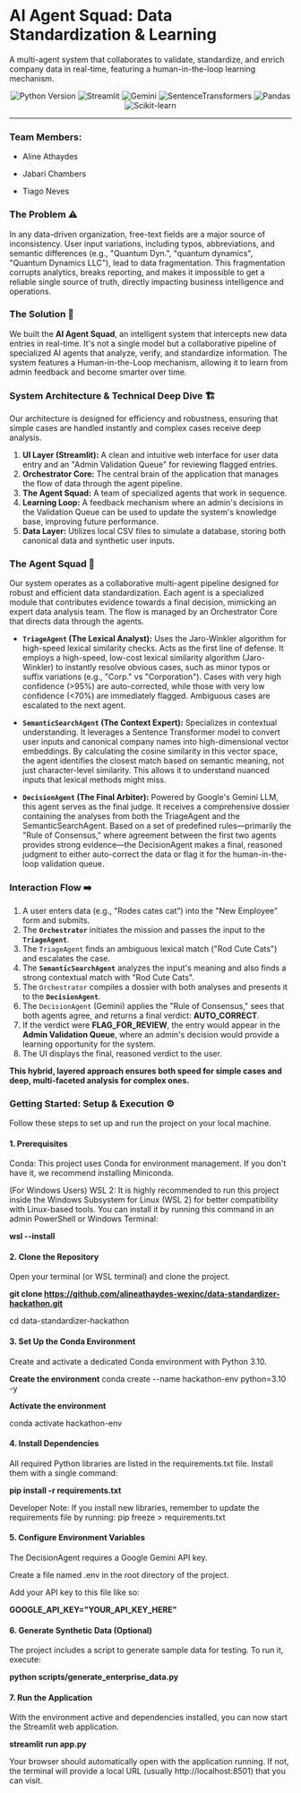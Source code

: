 # AI Agent Squad: Data Standardization & Learning

A multi-agent system that collaborates to validate, standardize, and enrich company data in real-time, featuring a human-in-the-loop learning mechanism.

<p align="center">
<img src="https://img.shields.io/badge/Python-3.10-blue?logo=python" alt="Python Version">
<img src="https://img.shields.io/badge/Framework-Streamlit-red?logo=streamlit" alt="Streamlit">
<img src="https://img.shields.io/badge/AI%20Model-Gemini-blue?logo=google&logoColor=white" alt="Gemini">
<img src="https://img.shields.io/badge/Embeddings-SentenceTransformers-yellow" alt="SentenceTransformers">
<img src="https://img.shields.io/badge/Library-Pandas-purple?logo=pandas" alt="Pandas">
<img src="https://img.shields.io/badge/Library-Scikit--learn-orange?logo=scikit-learn" alt="Scikit-learn">
</p>

---

### Team Members:

  * Aline Athaydes

  * Jabari Chambers

  * Tiago Neves

### The Problem ⚠️

  In any data-driven organization, free-text fields are a major source of inconsistency. User input variations, including typos, abbreviations, and semantic differences (e.g., "Quantum Dyn.", "quantum dynamics", "Quantum Dynamics LLC"), lead to data fragmentation. This fragmentation corrupts analytics, breaks reporting, and makes it impossible to get a reliable single source of truth, directly impacting business intelligence and operations.

### The Solution 🚀

  We built the **AI Agent Squad**, an intelligent system that intercepts new data entries in real-time. It's not a single model but a collaborative pipeline of specialized AI agents that analyze, verify, and standardize information. The system features a Human-in-the-Loop mechanism, allowing it to learn from admin feedback and become smarter over time.

### System Architecture & Technical Deep Dive 🏗️

Our architecture is designed for efficiency and robustness, ensuring that simple cases are handled instantly and complex cases receive deep analysis.

1.  **UI Layer (Streamlit):** A clean and intuitive web interface for user data entry and an "Admin Validation Queue" for reviewing flagged entries.
2.  **Orchestrator Core:** The central brain of the application that manages the flow of data through the agent pipeline.
3.  **The Agent Squad:** A team of specialized agents that work in sequence.
4.  **Learning Loop:** A feedback mechanism where an admin's decisions in the Validation Queue can be used to update the system's knowledge base, improving future performance.
5.  **Data Layer:** Utilizes local CSV files to simulate a database, storing both canonical data and synthetic user inputs.

### The Agent Squad 🤖

  Our system operates as a collaborative multi-agent pipeline designed for robust and efficient data standardization. Each agent is a specialized module that contributes evidence towards a final decision, mimicking an expert data analysis team. The flow is managed by an Orchestrator Core that directs data through the agents.

* **`TriageAgent` (The Lexical Analyst):** Uses the Jaro-Winkler algorithm for high-speed lexical similarity checks. Acts as the first line of defense. It employs a high-speed, low-cost lexical similarity algorithm (Jaro-Winkler) to instantly resolve obvious cases, such as minor typos or suffix variations (e.g., "Corp." vs "Corporation"). Cases with very high confidence (>95%) are auto-corrected, while those with very low confidence (<70%) are immediately flagged. Ambiguous cases are escalated to the next agent.

* **`SemanticSearchAgent` (The Context Expert):** Specializes in contextual understanding. It leverages a Sentence Transformer model to convert user inputs and canonical company names into high-dimensional vector embeddings. By calculating the cosine similarity in this vector space, the agent identifies the closest match based on semantic meaning, not just character-level similarity. This allows it to understand nuanced inputs that lexical methods might miss.

* **`DecisionAgent` (The Final Arbiter):** Powered by Google's Gemini LLM, this agent serves as the final judge. It receives a comprehensive dossier containing the analyses from both the TriageAgent and the SemanticSearchAgent. Based on a set of predefined rules—primarily the "Rule of Consensus," where agreement between the first two agents provides strong evidence—the DecisionAgent makes a final, reasoned judgment to either auto-correct the data or flag it for the human-in-the-loop validation queue.

### Interaction Flow ➡️
1.  A user enters data (e.g., "Rodes cates cat") into the "New Employee" form and submits.
2.  The **`Orchestrator`** initiates the mission and passes the input to the **`TriageAgent`**.
3.  The `TriageAgent` finds an ambiguous lexical match ("Rod Cute Cats") and escalates the case.
4.  The **`SemanticSearchAgent`** analyzes the input's meaning and also finds a strong contextual match with "Rod Cute Cats".
5.  The `Orchestrator` compiles a dossier with both analyses and presents it to the **`DecisionAgent`**.
6.  The `DecisionAgent` (Gemini) applies the "Rule of Consensus," sees that both agents agree, and returns a final verdict: **AUTO_CORRECT**.
7.  If the verdict were **FLAG_FOR_REVIEW**, the entry would appear in the **Admin Validation Queue**, where an admin's decision would provide a learning opportunity for the system.
8.  The UI displays the final, reasoned verdict to the user.
   
**This hybrid, layered approach ensures both speed for simple cases and deep, multi-faceted analysis for complex ones.**

### Getting Started: Setup & Execution ⚙️
  Follow these steps to set up and run the project on your local machine.

#### 1. Prerequisites

  Conda: This project uses Conda for environment management. If you don't have it, we recommend installing Miniconda.

  (For Windows Users) WSL 2: It is highly recommended to run this project inside the Windows Subsystem for Linux (WSL 2) for better compatibility with Linux-based tools. You can install it by running this command in an admin PowerShell or Windows Terminal:

  **wsl --install**
  
#### 2. Clone the Repository

  Open your terminal (or WSL terminal) and clone the project.

  **git clone https://github.com/alineathaydes-wexinc/data-standardizer-hackathon.git**
  
  cd data-standardizer-hackathon
  
#### 3. Set Up the Conda Environment

  Create and activate a dedicated Conda environment with Python 3.10.

 **Create the environment**
  conda create --name hackathon-env python=3.10 -y

**Activate the environment**

  conda activate hackathon-env
  
#### 4. Install Dependencies

  All required Python libraries are listed in the requirements.txt file. Install them with a single command:

  **pip install -r requirements.txt**
  
  Developer Note: If you install new libraries, remember to update the requirements file by running: pip freeze > requirements.txt

#### 5. Configure Environment Variables

  The DecisionAgent requires a Google Gemini API key.

  Create a file named .env in the root directory of the project.

  Add your API key to this file like so:

  **GOOGLE_API_KEY="YOUR_API_KEY_HERE"**
  
#### 6. Generate Synthetic Data (Optional)

  The project includes a script to generate sample data for testing. To run it, execute:

  **python scripts/generate_enterprise_data.py**
  
#### 7. Run the Application

  With the environment active and dependencies installed, you can now start the Streamlit web application.

  **streamlit run app.py**
  
  Your browser should automatically open with the application running. If not, the terminal will provide a local URL (usually http://localhost:8501) that you can visit.
